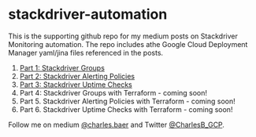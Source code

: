 # stackdriver-automation

This is the supporting github repo for my medium posts on Stackdriver Monitoring automation. The repo includes athe Google Cloud Deployment Manager yaml/jina files referenced in the posts.

1. [Part 1: Stackdriver Groups](https://medium.com/google-cloud/stackdriver-monitoring-automation-part-1-stackdriver-groups-8e51f0aa9b03)
2. [Part 2: Stackdriver Alerting Policies](https://medium.com/google-cloud/stackdriver-monitoring-automation-part-2-alerting-policies-9f42068603c4)
3. [Part 3: Stackdriver Uptime Checks](https://medium.com/google-cloud/stackdriver-monitoring-automation-part-3-uptime-checks-476b8507f59c)
4. Part 4: Stackdriver Groups with Terraform - coming soon!
5. Part 5. Stackdriver Alerting Policies with Terraform - coming soon!
6. Part 6. Stackdriver Uptime Checks with Terraform - coming soon!

Follow me on medium [@charles.baer](https://medium.com/@charles.baer) and Twitter [@CharlesB_GCP](https://twitter.com/CharlesB_GCP).